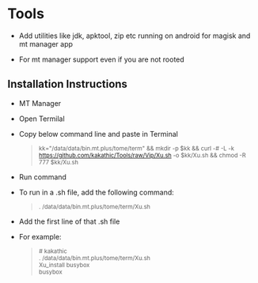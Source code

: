 # Tools

- Add utilities like jdk, apktool, zip etc running on android for magisk and mt manager app

- For mt manager support even if you are not rooted

**Installation Instructions**
---
- MT Manager

- Open Termilal

- Copy below command line and paste in Terminal

    > <sup>kk="/data/data/bin.mt.plus/tome/term" && mkdir -p $kk && curl -# -L -k https://github.com/kakathic/Tools/raw/Vip/Xu.sh -o $kk/Xu.sh && chmod -R 777 $kk/Xu.sh</sup>

- Run command

- To run in a .sh file, add the following command:

    > <sup>. /data/data/bin.mt.plus/tome/term/Xu.sh</sup>

- Add the first line of that .sh file

- For example:

    > <sup># kakathic<br/>
           . /data/data/bin.mt.plus/tome/term/Xu.sh<br/>
           Xu_install busybox<br/>
           busybox</sup><br/>

